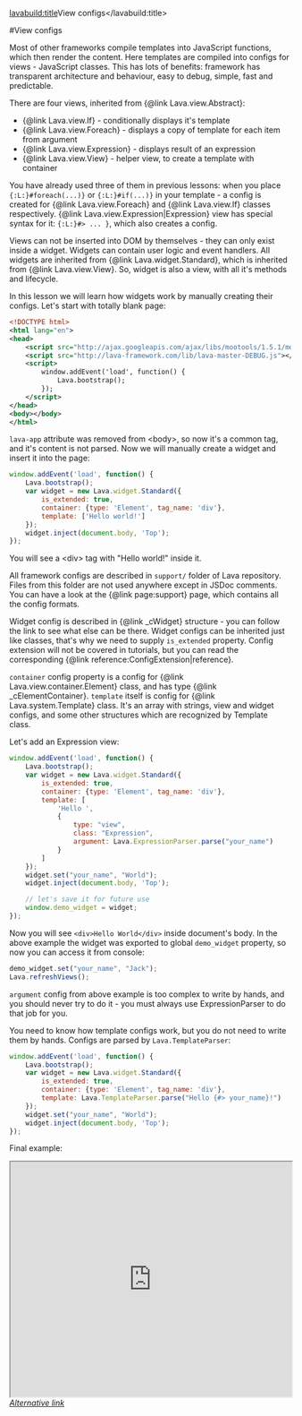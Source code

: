 <lavabuild:title>View configs</lavabuild:title>

#View configs

Most of other frameworks compile templates into JavaScript functions, which then render the content. Here templates
are compiled into configs for views - JavaScript classes. This has lots of benefits: framework has transparent architecture and behaviour,
easy to debug, simple, fast and predictable.

There are four views, inherited from {@link Lava.view.Abstract}:
- {@link Lava.view.If} - conditionally displays it's template
- {@link Lava.view.Foreach} - displays a copy of template for each item from argument
- {@link Lava.view.Expression} - displays result of an expression
- {@link Lava.view.View} - helper view, to create a template with container

You have already used three of them in previous lessons: when you place `{:L:}#foreach(...)}` or `{:L:}#if(...)}`
in your template - a config is created for {@link Lava.view.Foreach} and {@link Lava.view.If} classes respectively.
{@link Lava.view.Expression|Expression} view has special syntax for it: `{:L:}#> ... }`, which also creates a config.

Views can not be inserted into DOM by themselves - they can only exist inside a widget. Widgets can contain
user logic and event handlers. All widgets are inherited from {@link Lava.widget.Standard}, which is inherited
from {@link Lava.view.View}. So, widget is also a view, with all it's methods and lifecycle.

In this lesson we will learn how widgets work by manually creating their configs.
Let's start with totally blank page:

```xml
<!DOCTYPE html>
<html lang="en">
<head>
	<script src="http://ajax.googleapis.com/ajax/libs/mootools/1.5.1/mootools-yui-compressed.js"></script>
	<script src="http://lava-framework.com/lib/lava-master-DEBUG.js"></script>
	<script>
		window.addEvent('load', function() {
			Lava.bootstrap();
		});
	</script>
</head>
<body></body>
</html>
```

`lava-app` attribute was removed from &lt;body&gt;, so now it's a common tag, and it's content is not parsed. 
Now we will manually create a widget and insert it into the page:

```javascript
window.addEvent('load', function() {
	Lava.bootstrap();
	var widget = new Lava.widget.Standard({
		is_extended: true,
		container: {type: 'Element', tag_name: 'div'},
		template: ['Hello world!']
	});
	widget.inject(document.body, 'Top');
});
```

You will see a &lt;div&gt; tag with <str>"Hello world!"</str> inside it.

All framework configs are described in `support/` folder of Lava repository.
Files from this folder are not used anywhere except in JSDoc comments.
You can have a look at the {@link page:support} page, which contains all the config formats.

Widget config is described in {@link _cWidget} structure - you can follow the link to see what else can be there.
Widget configs can be inherited just like classes, that's why we need to supply `is_extended` property. 
Config extension will not be covered in tutorials, but you can read the corresponding {@link reference:ConfigExtension|reference}.

`container` config property is a config for {@link Lava.view.container.Element} class, and has type {@link _cElementContainer}.
`template` itself is config for {@link Lava.system.Template} class. It's an array with strings, 
view and widget configs, and some other structures which are recognized by Template class.

Let's add an Expression view:

```javascript
window.addEvent('load', function() {
	Lava.bootstrap();
	var widget = new Lava.widget.Standard({
		is_extended: true,
		container: {type: 'Element', tag_name: 'div'},
		template: [
			'Hello ',
			{
				type: "view",
				class: "Expression",
				argument: Lava.ExpressionParser.parse("your_name")
			}
		]
	});
	widget.set("your_name", "World");
	widget.inject(document.body, 'Top');

	// let's save it for future use
	window.demo_widget = widget;
});
```

Now you will see `<div>Hello World</div>` inside document's body. In the above example the widget was exported to
global `demo_widget` property, so now you can access it from console:

```javascript
demo_widget.set("your_name", "Jack");
Lava.refreshViews();
```

`argument` config from above example is too complex to write by hands, and you should never try to do it - 
you must always use ExpressionParser to do that job for you.

You need to know how template configs work, but you do not need to write them by hands. 
Configs are parsed by `Lava.TemplateParser`:

```javascript
window.addEvent('load', function() {
	Lava.bootstrap();
	var widget = new Lava.widget.Standard({
		is_extended: true,
		container: {type: 'Element', tag_name: 'div'},
		template: Lava.TemplateParser.parse("Hello {#> your_name}!")
	});
	widget.set("your_name", "World");
	widget.inject(document.body, 'Top');
});
```

Final example:
<iframe style="height: 30em; width: 100%" src="http://embed.plnkr.co/fHeYSF/index.html"></iframe>
<i><a href="/www/demos/tutorials/ViewConfigs.html">Alternative link</a></i>